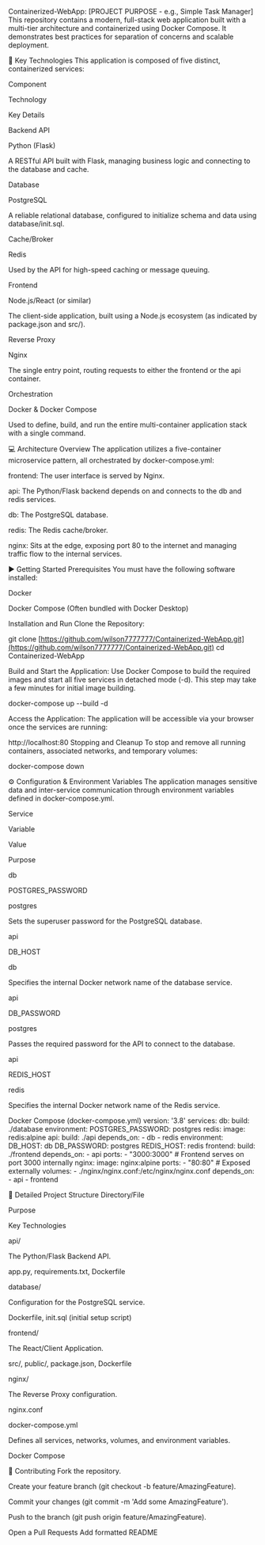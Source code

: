 Containerized-WebApp: [PROJECT PURPOSE - e.g., Simple Task Manager]
This repository contains a modern, full-stack web application built with a multi-tier architecture and containerized using Docker Compose. It demonstrates best practices for separation of concerns and scalable deployment.

🚀 Key Technologies
This application is composed of five distinct, containerized services:

Component

Technology

Key Details

Backend API

Python (Flask)

A RESTful API built with Flask, managing business logic and connecting to the database and cache.

Database

PostgreSQL

A reliable relational database, configured to initialize schema and data using database/init.sql.

Cache/Broker

Redis

Used by the API for high-speed caching or message queuing.

Frontend

Node.js/React (or similar)

The client-side application, built using a Node.js ecosystem (as indicated by package.json and src/).

Reverse Proxy

Nginx

The single entry point, routing requests to either the frontend or the api container.

Orchestration

Docker & Docker Compose

Used to define, build, and run the entire multi-container application stack with a single command.

💻 Architecture Overview
The application utilizes a five-container microservice pattern, all orchestrated by docker-compose.yml:

frontend: The user interface is served by Nginx.

api: The Python/Flask backend depends on and connects to the db and redis services.

db: The PostgreSQL database.

redis: The Redis cache/broker.

nginx: Sits at the edge, exposing port 80 to the internet and managing traffic flow to the internal services.

▶️ Getting Started
Prerequisites
You must have the following software installed:

Docker

Docker Compose (Often bundled with Docker Desktop)

Installation and Run
Clone the Repository:

git clone [https://github.com/wilson7777777/Containerized-WebApp.git](https://github.com/wilson7777777/Containerized-WebApp.git)
cd Containerized-WebApp

Build and Start the Application:
Use Docker Compose to build the required images and start all five services in detached mode (-d). This step may take a few minutes for initial image building.

docker-compose up --build -d

Access the Application:
The application will be accessible via your browser once the services are running:

http://localhost:80
Stopping and Cleanup
To stop and remove all running containers, associated networks, and temporary volumes:

docker-compose down

⚙️ Configuration & Environment Variables
The application manages sensitive data and inter-service communication through environment variables defined in docker-compose.yml.

Service

Variable

Value

Purpose

db

POSTGRES_PASSWORD

postgres

Sets the superuser password for the PostgreSQL database.

api

DB_HOST

db

Specifies the internal Docker network name of the database service.

api

DB_PASSWORD

postgres

Passes the required password for the API to connect to the database.

api

REDIS_HOST

redis

Specifies the internal Docker network name of the Redis service.

Docker Compose (docker-compose.yml)
version: '3.8'
services:
  db:
    build: ./database
    environment:
      POSTGRES_PASSWORD: postgres
  redis:
    image: redis:alpine
  api:
    build: ./api
    depends_on:
      - db
      - redis
    environment:
      DB_HOST: db
      DB_PASSWORD: postgres
      REDIS_HOST: redis
  frontend:
    build: ./frontend
    depends_on:
      - api
    ports:
      - "3000:3000" # Frontend serves on port 3000 internally
  nginx:
    image: nginx:alpine
    ports:
      - "80:80" # Exposed externally
    volumes:
      - ./nginx/nginx.conf:/etc/nginx/nginx.conf
    depends_on:
      - api
      - frontend

📂 Detailed Project Structure
Directory/File

Purpose

Key Technologies

api/

The Python/Flask Backend API.

app.py, requirements.txt, Dockerfile

database/

Configuration for the PostgreSQL service.

Dockerfile, init.sql (initial setup script)

frontend/

The React/Client Application.

src/, public/, package.json, Dockerfile

nginx/

The Reverse Proxy configuration.

nginx.conf

docker-compose.yml

Defines all services, networks, volumes, and environment variables.

Docker Compose

🤝 Contributing
Fork the repository.

Create your feature branch (git checkout -b feature/AmazingFeature).

Commit your changes (git commit -m 'Add some AmazingFeature').

Push to the branch (git push origin feature/AmazingFeature).

Open a Pull Requests
Add formatted README

